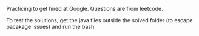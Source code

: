 Practicing to get hired at Google.
Questions are from leetcode.

To test the solutions, get the java files outside the solved folder (to escape pacakage issues)
and run the bash